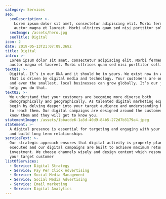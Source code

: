 ```yaml
---
category: Services
seo:
  seoDescription: >-
    Lorem ipsum dolor sit amet, consectetur adipiscing elit. Morbi fermentum
    auctor magna et laoreet. Morbi ultrices quam sed nisi porttitor sollicitudin
  seoImage: /assets/hero.jpg
  seoTitle: Digital
icon: 2
date: 2019-05-13T21:07:09.369Z
title: Digital
intro: >-
  Lorem ipsum dolor sit amet, consectetur adipiscing elit. Morbi fermentum
  auctor magna et laoreet. Morbi ultrices quam sed nisi porttitor sollicitudin
text01: >-
  Digital. It’s in our DNA and it should be in yours. We exist now in a world
  that is driven by digital media and technology. Your customers are online 24/7
  and even the smallest, local businesses can grow globally. It’s our job to
  help you do that.
text02: >-
  We understand that your customers are becoming more diverse both
  demographically and geographically. As talented digital marketing experts, we
  begin by delving deeper into your target audience and understanding how best
  to reach them. Our digital campaigns are designed around the customer - get to
  know them and they will get to know you.   
statementImage: /assets/1bbacde6-1a3d-40d9-84b5-272d7b3179a4.jpeg
statement: >-
  A digital presence is essential for targeting and engaging with your audience
  and build long term relationships
serviceText: >-
  Our strategic approach ensures that digital activity is properly planned and
  executed and our digital campaigns are built to achieve maximum return on
  investment. We choose channels wisely and design content which resonates with
  your target customer
listOfServices:
  - Service: Digital Strategy
  - Service: Pay Per Click Advertising
  - Service: Social Media Management
  - Service: Social Media Advertising
  - Service: Email marketing
  - Service: Digital Analytics
---
```


